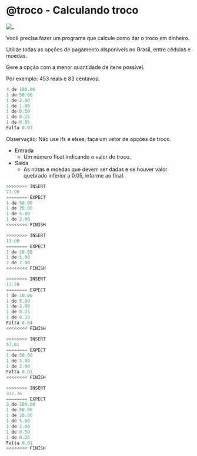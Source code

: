 # @troco - Calculando troco

![_](https://raw.githubusercontent.com/qxcodefup/arcade/master/base/troco/cover.jpg)

Você precisa fazer um programa que calcule como dar o troco em dinheiro.

Utilize todas as opções de pagamento disponíveis no Brasil, entre cédulas e moedas.

Gere a opção com a menor quantidade de ítens possível.

Por exemplo: 453 reais e 83 centavos.

```py
4 de 100.00
1 de 50.00
1 de 2.00
1 de 1.00
1 de 0.50
1 de 0.25
1 de 0.05
Falta 0.03
```

Observação: Não use ifs e elses, faça um vetor de opções de troco.

- Entrada
  - Um número float indicando o valor do troco.
- Saída
  - As notas e moedas que devem ser dadas e se houver valor quebrado inferior a 0.05, informe ao final.

``` py
>>>>>>>> INSERT
77.00
======== EXPECT
1 de 50.00
1 de 20.00
1 de 5.00
1 de 2.00
<<<<<<<< FINISH
```

```py
>>>>>>>> INSERT
19.00
======== EXPECT
1 de 10.00
1 de 5.00
2 de 2.00
<<<<<<<< FINISH
```

```py
>>>>>>>> INSERT
17.39
======== EXPECT
1 de 10.00
1 de 5.00
1 de 2.00
1 de 0.25
1 de 0.10
Falta 0.04
<<<<<<<< FINISH
```

```py
>>>>>>>> INSERT
57.01
======== EXPECT
1 de 50.00
1 de 5.00
1 de 2.00
Falta 0.01
<<<<<<<< FINISH
```

```py
>>>>>>>> INSERT
377.76
======== EXPECT
3 de 100.00
1 de 50.00
1 de 20.00
1 de 5.00
1 de 2.00
1 de 0.50
1 de 0.25
Falta 0.01
<<<<<<<< FINISH

```
